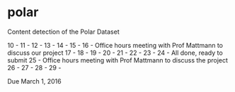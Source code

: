 # polar
Content detection of the Polar Dataset

10 - 
11 - 
12 -
13 -
14 -
15 -
16 - Office hours meeting with Prof Mattmann to discuss our project
17 - 
18 -
19 -
20 -
21 -
22 -
23 -
24 - All done, ready to submit
25 - Office hours meeting with Prof Mattmann to discuss the project
26 - 
27 -
28 -
29 -

Due March 1, 2016
